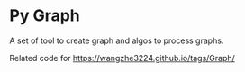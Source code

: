 # Py Graph

A set of tool to create graph and algos to process graphs.

Related code for https://wangzhe3224.github.io/tags/Graph/